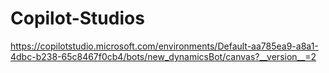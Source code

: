 # Copilot-Studios

https://copilotstudio.microsoft.com/environments/Default-aa785ea9-a8a1-4dbc-b238-65c8467f0cb4/bots/new_dynamicsBot/canvas?__version__=2 

